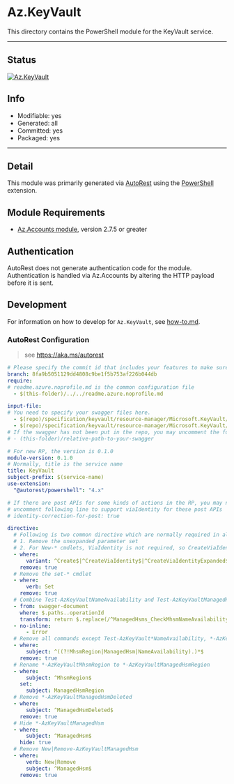 <!-- region Generated -->
# Az.KeyVault
This directory contains the PowerShell module for the KeyVault service.

---
## Status
[![Az.KeyVault](https://img.shields.io/powershellgallery/v/Az.KeyVault.svg?style=flat-square&label=Az.KeyVault "Az.KeyVault")](https://www.powershellgallery.com/packages/Az.KeyVault/)

## Info
- Modifiable: yes
- Generated: all
- Committed: yes
- Packaged: yes

---
## Detail
This module was primarily generated via [AutoRest](https://github.com/Azure/autorest) using the [PowerShell](https://github.com/Azure/autorest.powershell) extension.

## Module Requirements
- [Az.Accounts module](https://www.powershellgallery.com/packages/Az.Accounts/), version 2.7.5 or greater

## Authentication
AutoRest does not generate authentication code for the module. Authentication is handled via Az.Accounts by altering the HTTP payload before it is sent.

## Development
For information on how to develop for `Az.KeyVault`, see [how-to.md](how-to.md).
<!-- endregion -->

### AutoRest Configuration
> see https://aka.ms/autorest

``` yaml
# Please specify the commit id that includes your features to make sure generated codes stable.
branch: 8fa9b5051129dd4808c9be1f5b753af226b044db
require:
# readme.azure.noprofile.md is the common configuration file
  - $(this-folder)/../../readme.azure.noprofile.md

input-file:
# You need to specify your swagger files here.
  - $(repo)/specification/keyvault/resource-manager/Microsoft.KeyVault/stable/2023-02-01/keyvault.json
  - $(repo)/specification/keyvault/resource-manager/Microsoft.KeyVault/stable/2023-02-01/managedHsm.json
# If the swagger has not been put in the repo, you may uncomment the following line and refer to it locally
# - (this-folder)/relative-path-to-your-swagger 

# For new RP, the version is 0.1.0
module-version: 0.1.0
# Normally, title is the service name
title: KeyVault
subject-prefix: $(service-name)
use-extension:
  "@autorest/powershell": "4.x"

# If there are post APIs for some kinds of actions in the RP, you may need to 
# uncomment following line to support viaIdentity for these post APIs
# identity-correction-for-post: true

directive:
  # Following is two common directive which are normally required in all the RPs
  # 1. Remove the unexpanded parameter set
  # 2. For New-* cmdlets, ViaIdentity is not required, so CreateViaIdentityExpanded is removed as well
  - where:
      variant: ^Create$|^CreateViaIdentity$|^CreateViaIdentityExpanded$|^Check$|^CheckViaIdentity$|^CheckViaIdentityExpanded$
    remove: true
  # Remove the set-* cmdlet
  - where:
      verb: Set
    remove: true
  # Combine Test-AzKeyVaultNameAvailability and Test-AzKeyVaultManagedHsmNameAvailability  
  - from: swagger-document
    where: $.paths..operationId
    transform: return $.replace(/^ManagedHsms_CheckMhsmNameAvailability$/g, "ManagedHsms_CheckNameAvailability")
  - no-inline:
      - Error
  # Remove all commands except Test-AzKeyVault*NameAvailability, *-AzKeyVaultManagedHsm, *-AzKeyVaultRegion
  - where:
      subject: ^((?!MhsmRegion|ManagedHsm|NameAvailability).)*$
    remove: true
  # Rename *-AzKeyVaultMhsmRegion to *-AzKeyVaultManagedHsmRegion
  - where:
      subject: ^MhsmRegion$
    set:
      subject: ManagedHsmRegion
  # Remove *-AzKeyVaultManagedHsmDeleted
  - where:
      subject: ^ManagedHsmDeleted$
    remove: true
  # Hide *-AzKeyVaultManagedHsm
  - where:
      subject: ^ManagedHsm$
    hide: true
  # Remove New|Remove-AzKeyVaultManagedHsm
  - where:
      verb: New|Remove
      subject: ^ManagedHsm$
    remove: true
```
